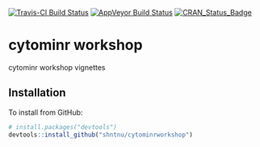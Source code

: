 [![Travis-CI Build Status](https://travis-ci.org/shntnu/cytominrworkshop.svg?branch=master)](https://travis-ci.org/shntnu/cytominrworkshop)
[![AppVeyor Build Status](https://ci.appveyor.com/api/projects/status/github/shntnu/cytominrworkshop?branch=master&svg=true)](https://ci.appveyor.com/project/shntnu/cytominrworkshop)
[![CRAN_Status_Badge](http://www.r-pkg.org/badges/version/cytominrworkshop)](https://cran.r-project.org/package=cytominrworkshop)

# cytominr workshop

cytominr workshop vignettes

## Installation

To install from GitHub:

```R
# install.packages("devtools")
devtools::install_github("shntnu/cytominrworkshop")
```

